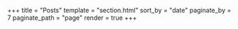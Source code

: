 +++
title = "Posts"
template = "section.html"
sort_by = "date"
paginate_by = 7
paginate_path = "page"
render = true
+++
